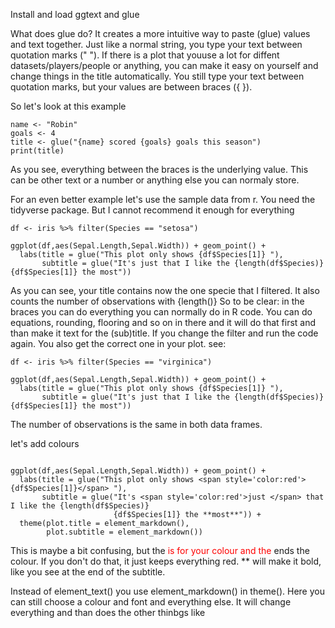 Install and load ggtext and glue

What does glue do?
It creates a more intuitive way to paste (glue) values and text together. Just like a normal string, you type your text between quotation marks (" ").
If there is a plot that youuse a lot for diffent datasets/players/people or anything, you can make it easy on yourself and change things in the title automatically.
You still type your text between quotation marks, but your values are between braces ({ }).

So let's look at this example

```{r}
name <- "Robin"
goals <- 4
title <- glue("{name} scored {goals} goals this season")
print(title)

```
As you see, everything between the braces is the underlying value. This can be other text or a number or anything else you can normaly store.

For an even better example let's use the sample data from r. 
You need the tidyverse package. But I cannot recommend it enough for everything

```{r}
df <- iris %>% filter(Species == "setosa")

ggplot(df,aes(Sepal.Length,Sepal.Width)) + geom_point() +
  labs(title = glue("This plot only shows {df$Species[1]} "),
       subtitle = glue("It's just that I like the {length(df$Species)} {df$Species[1]} the most"))

```

As you can see, your title contains now the one specie that I filtered. 
It also counts the number of observations with {length()}
So to be clear: in the braces you can do everything you can normally do in R code. You can do equations, rounding, flooring and so on in there and it will do that first and than make it text for the (sub)title.
If you change the filter and run the code again. You also get the correct one in your plot. see:

``` {r}
df <- iris %>% filter(Species == "virginica")

ggplot(df,aes(Sepal.Length,Sepal.Width)) + geom_point() +
  labs(title = glue("This plot only shows {df$Species[1]} "),
       subtitle = glue("It's just that I like the {length(df$Species)} {df$Species[1]} the most"))

```

The number of observations is the same in both data frames.

let's add colours

```{r}

ggplot(df,aes(Sepal.Length,Sepal.Width)) + geom_point() +
  labs(title = glue("This plot only shows <span style='color:red'>{df$Species[1]}</span> "),
       subtitle = glue("It's <span style='color:red'>just </span> that I like the {length(df$Species)}
                       {df$Species[1]} the **most**")) +
  theme(plot.title = element_markdown(),
        plot.subtitle = element_markdown())

```
This is maybe a bit confusing, but the <span style='color:red'> is for your colour and the </span> ends the colour. If you don't do that, it just keeps everything red.
** will make it bold, like you see at the end of the subtitle.

Instead of element_text() you use element_markdown() in theme(). Here you can still choose a colour and font and everything else. It will change everything and than does the other thinbgs like <span style='color:red'>




